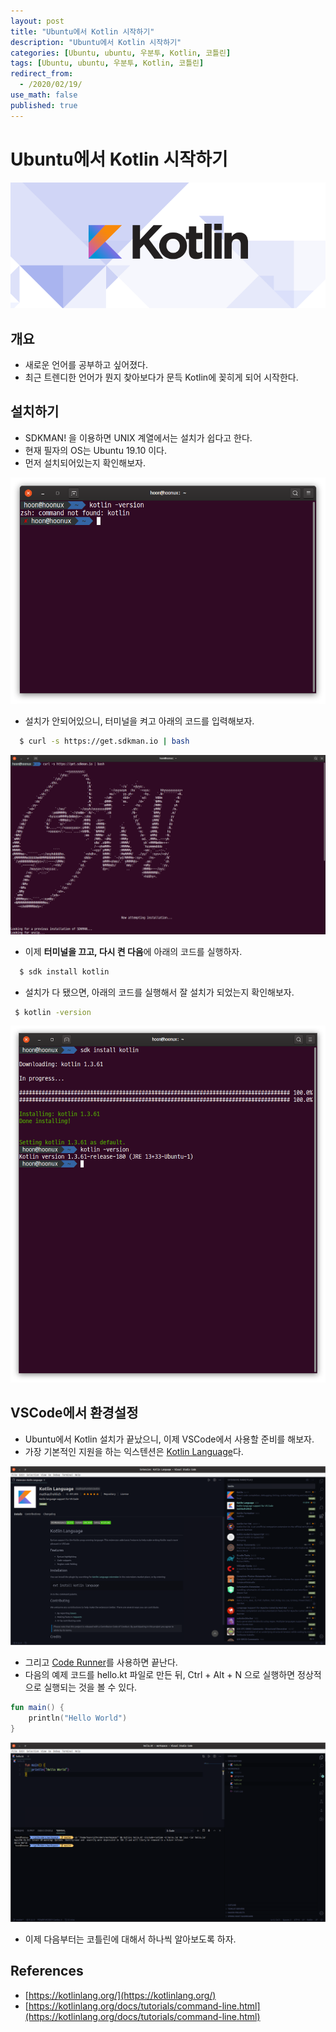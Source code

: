 ```yaml
---
layout: post
title: "Ubuntu에서 Kotlin 시작하기"
description: "Ubuntu에서 Kotlin 시작하기"
categories: [Ubuntu, ubuntu, 우분투, Kotlin, 코틀린]
tags: [Ubuntu, ubuntu, 우분투, Kotlin, 코틀린]
redirect_from:
  - /2020/02/19/
use_math: false
published: true
---
```


# Ubuntu에서 Kotlin 시작하기

<img src="/assets/images/posts/14/kotlin_800x320.png">

## 개요

- 새로운 언어를 공부하고 싶어졌다.
- 최근 트렌디한 언어가 뭔지 찾아보다가 문득 Kotlin에 꽂히게 되어 시작한다.

## 설치하기

- SDKMAN! 을 이용하면 UNIX 계열에서는 설치가 쉽다고 한다.
- 현재 필자의 OS는 Ubuntu 19.10 이다.
- 먼저 설치되어있는지 확인해보자.

<img src="/assets/images/posts/14/check_kotlin_installed.png">

- 설치가 안되어있으니, 터미널을 켜고 아래의 코드를 입력해보자.

```bash
  $ curl -s https://get.sdkman.io | bash
```

<img src="/assets/images/posts/14/install_sdkman.png">

- 이제 <strong>터미널을 끄고, 다시 켠 다음</strong>에 아래의 코드를 실행하자.

```bash
  $ sdk install kotlin
```

- 설치가 다 됐으면, 아래의 코드를 실행해서 잘 설치가 되었는지 확인해보자.

```bash
 $ kotlin -version
```

<img src="/assets/images/posts/14/install_kotlin_right_way_and_check_installed.png">

## VSCode에서 환경설정

- Ubuntu에서 Kotlin 설치가 끝났으니, 이제 VSCode에서 사용할 준비를 해보자.
- 가장 기본적인 지원을 하는 익스텐션은 [Kotlin Language](https://marketplace.visualstudio.com/items?itemName=mathiasfrohlich.Kotlin)다.

<img src="/assets/images/posts/14/kotlin_language_extension.png">

- 그리고 [Code Runner](https://marketplace.visualstudio.com/items?itemName=formulahendry.code-runner)를 사용하면 끝난다.
- 다음의 예제 코드를 hello.kt 파일로 만든 뒤, Ctrl + Alt + N 으로 실행하면 정상적으로 실행되는 것을 볼 수 있다.

```kotlin
fun main() {
    println("Hello World")
}
```

<img src="/assets/images/posts/14/kotlin_run.png">

- 이제 다음부터는 코틀린에 대해서 하나씩 알아보도록 하자.

## References

- [https://kotlinlang.org/](https://kotlinlang.org/)
- [https://kotlinlang.org/docs/tutorials/command-line.html](https://kotlinlang.org/docs/tutorials/command-line.html)

